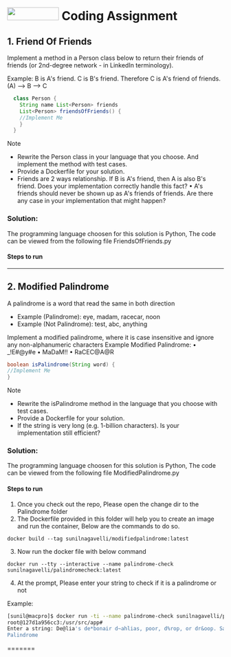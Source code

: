 # [](https://www.agoda.com "agoda's Homepage") <img src="https://cdn6.agoda.net/images/MVC/default/agoda-logo.svg?sanitize=true&raw=true" width="120" height="30" /> Coding Assignment


## 1. Friend Of Friends

Implement a method in a Person class below to return their friends of friends (or 2nd-degree network -
in LinkedIn terminology).

Example: B is A's friend. C is B's friend. Therefore C is A's friend of friends. (A) --> B --> C
```java
  class Person {
    String name List<Person> friends
    List<Person> friendsOfFriends() {
    //Implement Me
    }
  }
```
Note
* Rewrite the Person class in your language that you choose. And implement the method with test
cases.
* Provide a Dockerfile for your solution.
* Friends are 2 ways relationship. If B is A's friend, then A is also B's friend. Does your
implementation correctly handle this fact?
• A's friends should never be shown up as A's friends of friends. Are there any case in your
implementation that might happen?

### Solution:

The programming language choosen for this solution is Python, The code can be viewed from the following file FriendsOfFriends.py

#### Steps to run

-----

## 2. Modified Palindrome
  A palindrome is a word that read the same in both direction
  * Example (Palindrome): eye, madam, racecar, noon
  * Example (Not Palindrome): test, abc, anything

Implement a modified palindrome, where it is case insensitive and ignore any non-alphanumeric
characters
Example Modified Palindrome:
• _!E#@y#e
• MaDaM!!
• RaCEC@A@R
```java
boolean isPalindrome(String word) {
//Implement Me
}
```
Note
* Rewrite the isPalindrome method in the language that you choose with test cases.
* Provide a Dockerfile for your solution.
* If the string is very long (e.g. 1-billion characters). Is your implementation still efficient?

### Solution:

The programming language choosen for this solution is Python, The code can be viewed from the following file ModifiedPalindrome.py

#### Steps to run

1. Once you check out the repo, Please open the change dir to the Palindrome folder
2. The Dockerfile provided in this folder will help you to create an image and run the container, Below are the commands to do so.
  ```
  docker build --tag sunilnagavelli/modifiedpalindrome:latest

  ```
3. Now run the docker file with below command
```
docker run --tty --interactive --name palindrome-check sunilnagavelli/palindromecheck:latest
```
4. At the prompt, Please enter your string to check if it is a palindrome or not

Example:
```bash
[sunil@macpro]$ docker run -ti --name palindrome-check sunilnagavelli/palindromecheck:latest
root@127d1a956cc3:/usr/src/app# 
Enter a string: De@lia's de*bonair d~ahlias, poor, d%rop, or dr&oop. Sail, H(adrian; Obe#d s$ailed
Palindrome
```
=======
